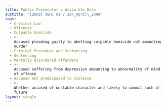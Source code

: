 ```yaml
---
title: Public Prosecutor v Aniza bte Essa
subtitle: "[2008] SGHC 61 / 28\_April\_2008"
tags:
  - Criminal Law
  - Offences
  - Culpable homicide
  - >-
    Accused pleading guilty to abetting culpable homicide not amounting to
    murder
  - Criminal Procedure and Sentencing
  - Sentencing
  - Mentally disordered offenders
  - >-
    Accused suffering from depression amounting to abnormality of mind at time
    of offence
  - Accused not predisposed to violence
  - >-
    Whether accused of unstable character and likely to commit such offence in
    future
layout: single
---
```


